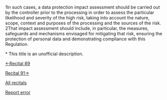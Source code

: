 
1In such cases, a data protection impact assessment should be carried out by the controller prior to the processing in order to assess the particular likelihood and severity of the high risk, taking into account the nature, scope, context and purposes of the processing and the sources of the risk. 2That impact assessment should include, in particular, the measures, safeguards and mechanisms envisaged for mitigating that risk, ensuring the protection of personal data and demonstrating compliance with this Regulation.


\* This title is an unofficial description.




[←Recital 89](https://gdpr-info.eu/recitals/no-89/ "89 - Elimination of the General Reporting Requirement")


[Recital 91→](https://gdpr-info.eu/recitals/no-91/ "91 - Necessity of a Data Protection Impact Assessment")


[All recitals](https://gdpr-info.eu/recitals/)

[Report error](https://gdpr-info.eu/gf/?TB_iframe=true&height=306 "Your message")

